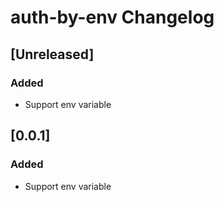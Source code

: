 <!-- Keep a Changelog guide -> https://keepachangelog.com -->

# auth-by-env Changelog

## [Unreleased]
### Added
- Support env variable

## [0.0.1]
### Added
- Support env variable